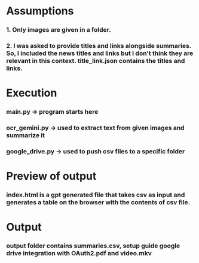 # Assumptions

### 1. Only images are given in a folder.
### 2. I was asked to provide titles and links alongside summaries. So, I included the news titles and links but I don't think they are relevant in this context. title_link.json contains the titles and links.

# Execution

### main.py -> program starts here
### ocr_gemini.py -> used to extract text from given images and summarize it
### google_drive.py -> used to push csv files to a specific folder

# Preview of output

### index.html is a gpt generated file that takes csv as input and generates a table on the browser with the contents of csv file.

# Output

### output folder contains summaries.csv, setup guide google drive integration with OAuth2.pdf and video.mkv

